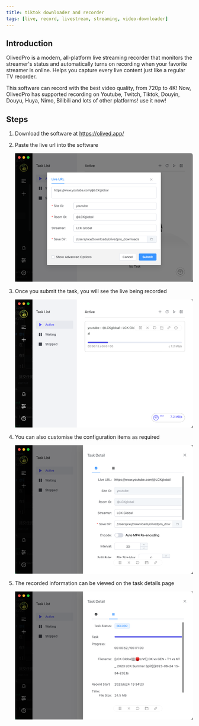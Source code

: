 ```yaml
---
title: tiktok downloader and recorder
tags: [live, record, livestream, streaming, video-downloader]
---
```


## Introduction

OlivedPro is a modern, all-platform live streaming recorder that monitors the streamer's status and automatically turns on recording when your favorite streamer is online. Helps you capture every live content just like a regular TV recorder.

This software can record with the best video quality, from 720p to 4K! Now, OlivedPro has supported recording on Youtube, Twitch, Tiktok, Douyin, Douyu, Huya, Nimo, Bilibili and lots of other platforms! use it now!

## Steps

1. Download the software at https://olived.app/

2. Paste the live url into the software

   ![image](/img/blog/en/1.png)

3. Once you submit the task, you will see the live being recorded

   ![image](/img/blog/en/2.png)

4. You can also customise the configuration items as required

   ![image](/img/blog/en/3.png)

5. The recorded information can be viewed on the task details page

   ![image](/img/blog/en/4.png)
